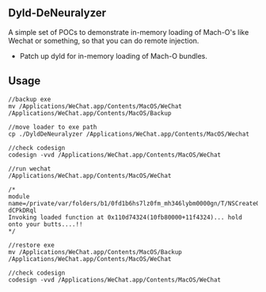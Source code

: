 ## Dyld-DeNeuralyzer

A simple set of POCs to demonstrate in-memory loading of Mach-O's like Wechat or something, so that you can do remote injection.

* Patch up dyld for in-memory loading of Mach-O bundles.

## Usage

```
//backup exe
mv /Applications/WeChat.app/Contents/MacOS/WeChat /Applications/WeChat.app/Contents/MacOS/Backup

//move loader to exe path
cp ./DyldDeNeuralyzer /Applications/WeChat.app/Contents/MacOS/Wechat 

//check codesign
codesign -vvd /Applications/WeChat.app/Contents/MacOS/WeChat

//run wechat
/Applications/WeChat.app/Contents/MacOS/WeChat

/*
module name=/private/var/folders/b1/0fd1b6hs7lz0fm_mh346lybm0000gn/T/NSCreateObjectFileImageFromMemory-dCPkDRql
Invoking loaded function at 0x110d74324(10fb80000+11f4324)... hold onto your butts....!!
*/

//restore exe
mv /Applications/WeChat.app/Contents/MacOS/Backup /Applications/WeChat.app/Contents/MacOS/WeChat

//check codesign
codesign -vvd /Applications/WeChat.app/Contents/MacOS/WeChat
```
